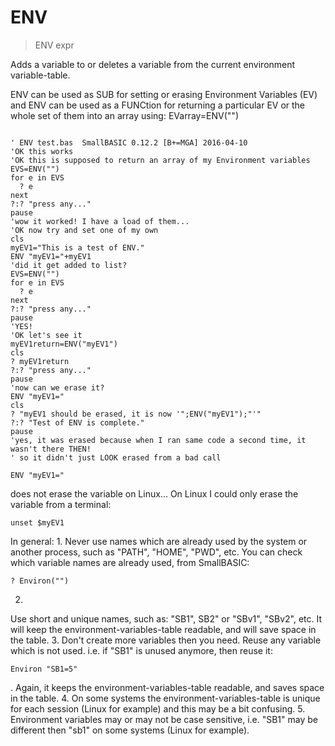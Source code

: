 # ENV

> ENV expr

Adds a variable to or deletes a variable from the current environment variable-table.

ENV can be used as SUB for setting or erasing Environment Variables (EV) and ENV can be used as a FUNCtion for returning a particular EV or the whole set of them into an array using:
EVarray=ENV("")

~~~

' ENV test.bas  SmallBASIC 0.12.2 [B+=MGA] 2016-04-10
'OK this works
'OK this is supposed to return an array of my Environment variables
EVS=ENV("")
for e in EVS
  ? e
next
?:? "press any..."
pause
'wow it worked! I have a load of them...
'OK now try and set one of my own
cls
myEV1="This is a test of ENV."
ENV "myEV1="+myEV1
'did it get added to list?
EVS=ENV("")
for e in EVS
  ? e
next
?:? "press any..."
pause
'YES!
'OK let's see it
myEV1return=ENV("myEV1")
cls
? myEV1return
?:? "press any..."
pause
'now can we erase it?
ENV "myEV1="
cls
? "myEV1 should be erased, it is now '";ENV("myEV1");"'"
?:? "Test of ENV is complete."
pause
'yes, it was erased because when I ran same code a second time, it wasn't there THEN!
' so it didn't just LOOK erased from a bad call

~~~


~~~
ENV "myEV1="
~~~
 does not erase the variable on Linux...
On Linux I could only erase the variable from a terminal:

~~~
unset $myEV1
~~~

In general:
1. 
Never use names which are already used by the system or another process, such as "PATH", "HOME", "PWD", etc.
You can check which variable names are already used, from SmallBASIC:

~~~
? Environ("")
~~~

2. 
Use short and unique names, such as: "SB1", SB2" or "SBv1", "SBv2", etc.
It will keep the environment-variables-table readable, and will save space in the table.
3.
Don't create more variables then you need. Reuse any variable which is not used.
i.e. if "SB1" is unused anymore, then reuse it: 
~~~
Environ "SB1=5"
~~~
.
Again, it keeps the environment-variables-table readable, and saves space in the table.
4. 
On some systems the environment-variables-table is unique for each session (Linux for example) and this may be a bit confusing.
5.
Environment variables may or may not be case sensitive, i.e. "SB1" may be different then "sb1" on some systems (Linux for example).

